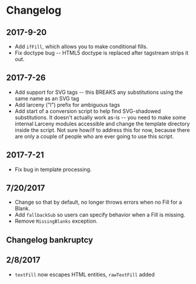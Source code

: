 # Changelog

## 2017-9-20
 * Add `ifFill`, which allows you to make conditional fills.
 * Fix doctype bug -- HTML5 doctype is replaced after tagstream strips it out.

## 2017-7-26
 * Add support for SVG tags -- this BREAKS any substitutions using the same name as an SVG tag
 * Add larceny ("l") prefix for ambiguous tags
 * Add start of a conversion script to help find SVG-shadowed substitutions. It doesn't actually work as-is -- you need to make some internal Larceny modules accessible and change the template directory inside the script. Not sure how/if to address this for now, because there are only a couple of people who are ever going to use this script.

## 2017-7-21
 * Fix bug in template processing.

## 7/20/2017
 * Change so that by default, no longer throws errors when no Fill for a Blank.
 * Add `fallbackSub` so users can specify behavior when a Fill is missing.
 * Remove `MissingBlanks` exception.

## Changelog bankruptcy

## 2/8/2017

* `textFill` now escapes HTML entities, `rawTextFill` added
